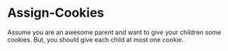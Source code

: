 # Assign-Cookies
Assume you are an awesome parent and want to give your children some cookies. But, you should give each child at most one cookie.
